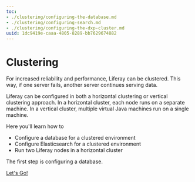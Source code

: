 ```yaml
---
toc:
- ./clustering/configuring-the-database.md
- ./clustering/configuring-search.md
- ./clustering/configuring-the-dxp-cluster.md
uuid: 1dc9419e-caaa-4805-8289-bb7629674882
---
```

# Clustering

For increased reliability and performance, Liferay can be clustered. This way, if one server fails, another server continues serving data. 

Liferay can be configured in both a horizontal clustering or vertical clustering approach. In a horizontal cluster, each node runs on a separate machine. In a vertical cluster, multiple virtual Java machines run on a single machine.

Here you'll learn how to

* Configure a database for a clustered environment
* Configure Elasticsearch for a clustered environment
* Run two Liferay nodes in a horizontal cluster

The first step is configuring a database.

[Let's Go!](./clustering/configuring-the-database.md)
